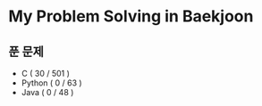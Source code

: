 # My Problem Solving in Baekjoon

## 푼 문제 
 * C ( 30 / 501 )
 * Python ( 0 / 63 )
 * Java ( 0 / 48 )
 